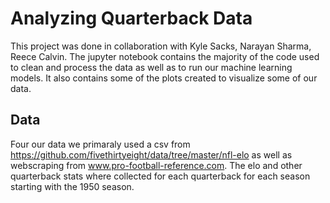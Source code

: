 # Analyzing Quarterback Data

This project was done in collaboration with Kyle Sacks, Narayan Sharma, Reece Calvin. The jupyter notebook contains the majority of the code used to clean and process the data as well as to run our machine learning models. It also contains some of the plots created to visualize some of our data. 

## Data 
Four our data we primaraly used a csv from https://github.com/fivethirtyeight/data/tree/master/nfl-elo as well as webscraping from www.pro-football-reference.com. The elo and other quarterback stats where collected for each quarterback for each season starting with the 1950 season.
